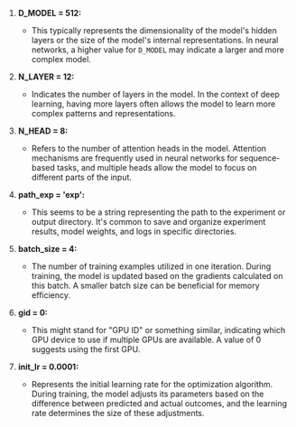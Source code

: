 
1. **D_MODEL = 512:**
   - This typically represents the dimensionality of the model's hidden layers or the size of the model's internal representations. In neural networks, a higher value for `D_MODEL` may indicate a larger and more complex model.

2. **N_LAYER = 12:**
   - Indicates the number of layers in the model. In the context of deep learning, having more layers often allows the model to learn more complex patterns and representations.

3. **N_HEAD = 8:**
   - Refers to the number of attention heads in the model. Attention mechanisms are frequently used in neural networks for sequence-based tasks, and multiple heads allow the model to focus on different parts of the input.

4. **path_exp = 'exp':**
   - This seems to be a string representing the path to the experiment or output directory. It's common to save and organize experiment results, model weights, and logs in specific directories.

5. **batch_size = 4:**
   - The number of training examples utilized in one iteration. During training, the model is updated based on the gradients calculated on this batch. A smaller batch size can be beneficial for memory efficiency.

6. **gid = 0:**
   - This might stand for "GPU ID" or something similar, indicating which GPU device to use if multiple GPUs are available. A value of 0 suggests using the first GPU.

7. **init_lr = 0.0001:**
   - Represents the initial learning rate for the optimization algorithm. During training, the model adjusts its parameters based on the difference between predicted and actual outcomes, and the learning rate determines the size of these adjustments.